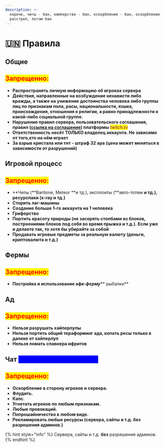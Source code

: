 ```yaml
---
description: >-
  короче, читы - бан, кемперство - бан, оскорбление - бан, оскорбление МЕЛАРНА -
  расстрел, потом бан
---
```


# 🇺🇳 Правила

## Общие&#x20;

## <mark style="color:red;">Запрещенно:</mark>

* **Распространять личную информацию об игроках сервера**
* **Действия, направленные на возбуждение ненависти либо вражды, а также на унижение достоинства человека либо группы лиц по признакам пола, расы, национальности, языка, происхождения, отношения к религии, а равно принадлежности к какой-либо социальной группе.**
* **Нарушение правил сервера, пользовательского соглашения, правил (**[**ссылка на соглашение**](https://www.twitch.tv/p/en/legal/terms-of-service/)**) платформы** <mark style="color:purple;">twitch.tv</mark>
* **Ответственность несёт ТОЛЬКО владелец аккаунта. Не зависимо от того,кто на нём играет**
* **За взрыв кристала или тнт - штраф 32 ара (цена может меняться в зависимости от разрушений)**

## Игровой процесс

## <mark style="color:red;">Запрещенно:</mark>

* **Читы (**Baritone, Meteor **и тд.), эксплоиты (**авто-тотем **и тд.), ресурспаки (x-ray и тд.)**
* **Сторить лаг-машины**
* **Создание больше 1-го аккаунта на 1 человека**
* **Гриферство**
* **Портить красоту природы (не засорять столбами из блоков, построениями блоков под себя во время прыжка и т.д.). Если уже и делаете так, то хотя бы убирайте за собой**
* **Продавать игровые предметы за реальную валюту (деньги, криптовалюта и т.д.)**

## Фермы

## <mark style="color:red;">Запрещенно:</mark>

* **Постройка и использование aфк-**_**ферму**_** рыбалки**

## Ад

## <mark style="color:red;">Запрещенно:</mark>

* **Нельзя разрушать хайперлупы**
* **Нельзя портить общий тераформинг ада, копать ресы только в далеке от хайперлуп**
* **Нельзя ломать спавнера ифритов**

## Чат  <mark style="color:blue;background-color:blue;">(дискорд + игровой чат)</mark>

## <mark style="color:red;">Запрещенно:</mark>

* **Оскорбление в сторону игроков и сервера.**
* **Флудить.**
* **Капс**.
* **Угнетать игроков по любым признакам.**
* **Любые провокаций.**
* **Попрошайничество в любом виде.**
* **Рекламировать любые ресурсы (**сервера, сайты и т.д. **без** разрешения админов.**)**



{% hint style="info" %}
Сервера, сайты и т.д. **без** разрешения админов.
{% endhint %}
